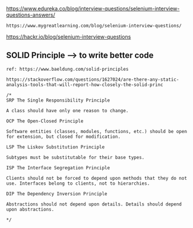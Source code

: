 https://www.edureka.co/blog/interview-questions/selenium-interview-questions-answers/

    https://www.mygreatlearning.com/blog/selenium-interview-questions/

   https://hackr.io/blog/selenium-interview-questions

## SOLID Principle --> to write better code
    ref: https://www.baeldung.com/solid-principles
    
    https://stackoverflow.com/questions/1627024/are-there-any-static-analysis-tools-that-will-report-how-closely-the-solid-princ    

    /*
    SRP The Single Responsibility Principle
    
    A class should have only one reason to change.
    
    OCP The Open-Closed Principle
    
    Software entities (classes, modules, functions, etc.) should be open for extension, but closed for modification.
    
    LSP The Liskov Substitution Principle
    
    Subtypes must be substitutable for their base types.
    
    ISP The Interface Segregation Principle
    
    Clients should not be forced to depend upon methods that they do not use. Interfaces belong to clients, not to hierarchies.
    
    DIP The Dependency Inversion Principle
    
    Abstractions should not depend upon details. Details should depend upon abstractions.
    
    */
